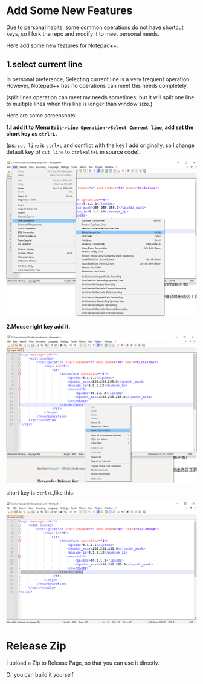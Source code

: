 Add Some New Features&nbsp;&nbsp;
===================

Due to personal habits, some common operations do not have shortcut keys, so I fork the repo and modify it to meet personal needs.

Here add some new features for Notepad++.

## 1.select current line

In personal preference, Selecting current line  is a very frequent operation. However, Notepad++ has no operations can meet this needs completely.

(split lines operation can meet my needs sometimes, but it will split one line to multiple lines when this line is longer than window size.)

Here are some screenshots:

**1.I add it to Menu `Edit->Line Operation->Select Current line`, add set the short key as `ctrl+L`.**

(ps: `cut line` is `ctrl+L` and conflict with the key I add originally, so I change default key of `cut line` to `ctrl+alt+L` in source code).

![image-20221002181737323](./images/image-20221002181737323.png)



**2.Mouse right key add it.**

![image-20221002181855834](./images/image-20221002181855834.png)

short key is `ctrl+L`,like this: 

![image-20221002181942019](./images/image-20221002181942019.png)

# Release Zip

I upload a Zip to Release Page, so that you can use it directly.

Or you can build it yourself.